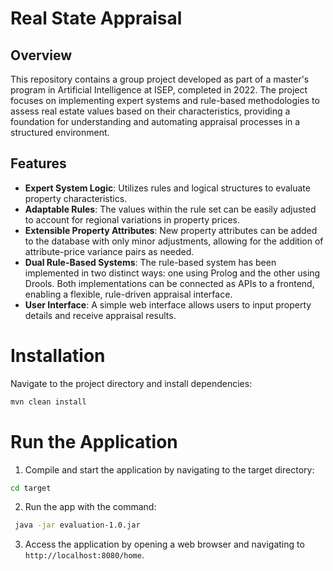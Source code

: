 # Real State Appraisal
## Overview
This repository contains a group project developed as part of a master's program in Artificial Intelligence at ISEP, completed in 2022. The project focuses on implementing expert systems and rule-based methodologies to assess real estate values based on their characteristics, providing a foundation for understanding and automating appraisal processes in a structured environment.

## Features

- **Expert System Logic**: Utilizes rules and logical structures to evaluate property characteristics.
- **Adaptable Rules**: The values within the rule set can be easily adjusted to account for regional variations in property prices.
- **Extensible Property Attributes**: New property attributes can be added to the database with only minor adjustments, allowing for the addition of attribute-price variance pairs as needed.
- **Dual Rule-Based Systems**: The rule-based system has been implemented in two distinct ways: one using Prolog and the other using Drools. Both implementations can be connected as APIs to a frontend, enabling a flexible, rule-driven appraisal interface.
- **User Interface**: A simple web interface allows users to input property details and receive appraisal results.

#  Installation 

Navigate to the project directory and install dependencies:
```bash
mvn clean install
```

# Run the Application
1. Compile and start the application by navigating to the target directory:
```bash
cd target
```
2. Run the app with the command:
```bash
 java -jar evaluation-1.0.jar
```
3. Access the application by opening a web browser and navigating to `http://localhost:8080/home`.
